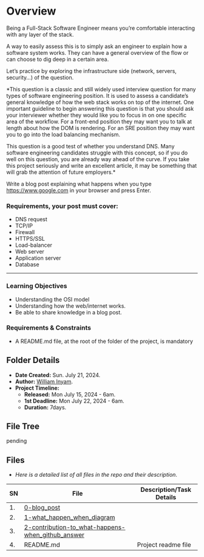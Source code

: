 # Overview #

Being a Full-Stack Software Engineer means you’re comfortable interacting with any layer of the stack.

A way to easily assess this is to simply ask an engineer to explain how a software system works. They can have a general overview of the flow or can choose to dig deep in a certain area.

Let’s practice by exploring the infrastructure side (network, servers, security…) of the question.


*This question is a classic and still widely used interview question for many types of software engineering position. It is used to assess a candidate’s general knowledge of how the web stack works on top of the internet. One important guideline to begin answering this question is that you should ask your interviewer whether they would like you to focus in on one specific area of the workflow. For a front-end position they may want you to talk at length about how the DOM is rendering. For an SRE position they may want you to go into the load balancing mechanism.

This question is a good test of whether you understand DNS. Many software engineering candidates struggle with this concept, so if you do well on this question, you are already way ahead of the curve. If you take this project seriously and write an excellent article, it may be something that will grab the attention of future employers.*

Write a blog post explaining what happens when you type https://www.google.com in your browser and press Enter.

### Requirements, your post must cover:

- DNS request
- TCP/IP
- Firewall
- HTTPS/SSL
- Load-balancer
- Web server
- Application server
- Database


<hr/>


### Learning Objectives ###
- Understanding the OSI model
- Understanding how the web/internet works.
- Be able to share knowledge in a blog post.


### Requirements & Constraints ###
- A README.md file, at the root of the folder of the project, is mandatory

## Folder Details ###
- **Date Created:** Sun. July 21, 2024.
- **Author:** [William Inyam](https.//github.com/thecypherzen).
- **Project Timeline:**
  - **Released:** Mon July 15, 2024 - 6am.
  - **1st Deadline:** Mon July 22, 2024 - 6am.
  - **Duration:**  7days.



## File Tree ##
pending


## Files ###
- *Here is a detailed list of all files in the repo and their description*.

| SN | File | Description/Task Details                                   |
|----|------|-----------------------------------------------|
| 1. | [0-blog_post](https://https://github.com/thecypherzen/alx-system_engineering-devops/blob/main/) | |
| 2. | [1-what_happen_when_diagram]() |  |
| 3. | [2-contribution-to_what-happens-when_github_answer]() |  |
| 4. | README.md | Project readme file |